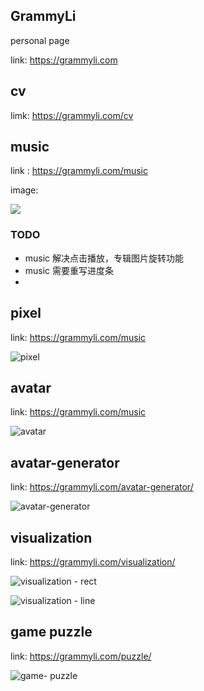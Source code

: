 <!--
 * @Author: your name
 * @Date: 2021-09-10 13:05:29
 * @LastEditTime: 2021-10-14 12:47:56
 * @LastEditors: Please set LastEditors
 * @Description: In User Settings Edit
 * @FilePath: /grammyli/README.md
-->
## GrammyLi 
personal page

link: https://grammyli.com

## cv

limk: https://grammyli.com/cv

## music

link : https://grammyli.com/music

image: 

<img src="./img/../%20img/music.png">

### TODO

- music 解决点击播放，专辑图片旋转功能
- music 需要重写进度条
- 
## pixel

link: https://grammyli.com/music

![pixel](./img/../%20img/image-20211013194422944.png)


## avatar

link: https://grammyli.com/music

![avatar](./img/../%20img/image-20211013201952277.png)


## avatar-generator

link: https://grammyli.com/avatar-generator/

![avatar-generator](./img/../%20img/image-20211013202009264.png)

 
## visualization

link:  https://grammyli.com/visualization/

![visualization - rect](./img/../%20img/image-20211014122052819.png)

![visualization - line](./img/../%20img/image-20211014122207704.png)


## game puzzle

link:  https://grammyli.com/puzzle/

![game- puzzle](./img/../%20img/image-20211014122031997.png)
